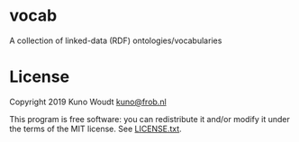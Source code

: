 vocab
=====

A collection of linked-data (RDF) ontologies/vocabularies


License
=======

Copyright 2019  Kuno Woudt <kuno@frob.nl>


This program is free software: you can redistribute it and/or modify
it under the terms of the MIT license. See [LICENSE.txt](LICENSE.txt).


